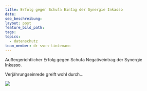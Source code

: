 ```yaml
---
title: Erfolg gegen Schufa Eintag der Synergie Inkasso
date:
seo_beschreibung:
layout: post
feature_bild_path:
tags:
topics:
  - datenschutz
team_member: dr-sven-tintemann
---
```


Au&szlig;ergerichtlicher Erfolg gegen Schufa Negativeintrag der Synergie Inkasso.

Verj&auml;hrungseinrede greift wohl durch…

![](/uploads/advoadvice-01-59-von-80.jpg)